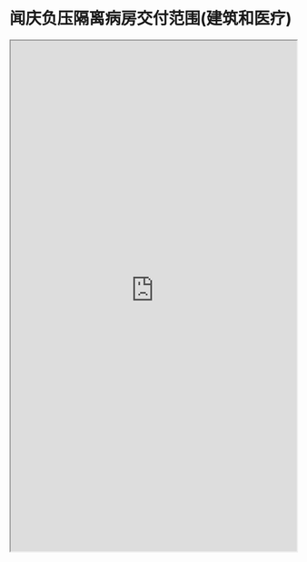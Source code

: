 # 闻庆负压隔离病房交付范围(建筑和医疗)
<iframe src="https://5docs.oss-cn-shanghai.aliyuncs.com/res/韩国闻庆项目案例/合约/1.2.1闻庆负压隔离病房交付范围(建筑和医疗).pdf" width="100%" height="900px" >
</iframe>
